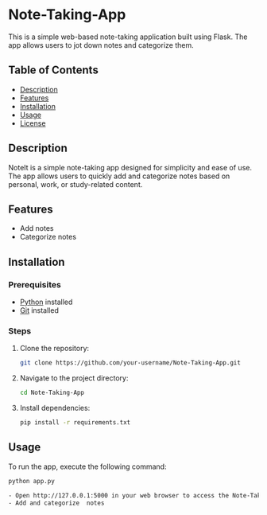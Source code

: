 # Note-Taking-App
This is a simple web-based note-taking application built using Flask. The app allows users to jot down notes and categorize them.

## Table of Contents

- [Description](#description)
- [Features](#features)
- [Installation](#installation)
- [Usage](#usage)
- [License](#license)

## Description

NoteIt is a simple note-taking app designed for simplicity and ease of use. The app allows users to quickly add and categorize notes based on personal, work, or study-related content.

## Features

- Add notes
- Categorize notes

## Installation

### Prerequisites

- [Python](https://www.python.org/) installed
- [Git](https://git-scm.com/) installed

### Steps

1. Clone the repository:

    ```bash
    git clone https://github.com/your-username/Note-Taking-App.git
    ```

2. Navigate to the project directory:

    ```bash
    cd Note-Taking-App
    ```

3. Install dependencies:

    ```bash
    pip install -r requirements.txt
    ```

## Usage

To run the app, execute the following command:

```bash
python app.py

- Open http://127.0.0.1:5000 in your web browser to access the Note-Taking-App.
- Add and categorize  notes





